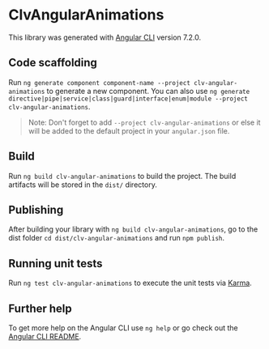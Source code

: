 # ClvAngularAnimations

This library was generated with [Angular CLI](https://github.com/angular/angular-cli) version 7.2.0.

## Code scaffolding

Run `ng generate component component-name --project clv-angular-animations` to generate a new component. You can also use `ng generate directive|pipe|service|class|guard|interface|enum|module --project clv-angular-animations`.
> Note: Don't forget to add `--project clv-angular-animations` or else it will be added to the default project in your `angular.json` file. 

## Build

Run `ng build clv-angular-animations` to build the project. The build artifacts will be stored in the `dist/` directory.

## Publishing

After building your library with `ng build clv-angular-animations`, go to the dist folder `cd dist/clv-angular-animations` and run `npm publish`.

## Running unit tests

Run `ng test clv-angular-animations` to execute the unit tests via [Karma](https://karma-runner.github.io).

## Further help

To get more help on the Angular CLI use `ng help` or go check out the [Angular CLI README](https://github.com/angular/angular-cli/blob/master/README.md).
